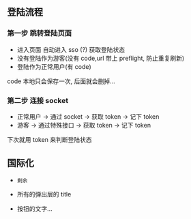 ## 登陆流程

### 第一步 跳转登陆页面

-   进入页面 自动进入 sso (?) 获取登陆状态
-   没有登陆作为游客(没有 code,url 带上 preflight, 防止重复刷新)
-   登陆作为正常用户(有 code)

code 本地只会保存一次, 后面就会删掉...

### 第二步 连接 socket

-   正常用户 -> 通过 socket -> 获取 token -> 记下 token
-   游客 -> 通过特殊接口 -> 获取 token -> 记下 token

下次就用 token 来判断登陆状态

## 国际化

-   `剩余`
-   所有的弹出层的 title

-   按钮的文字...
